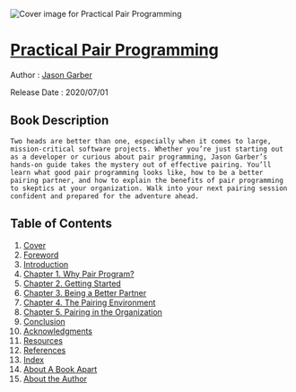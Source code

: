 ![Cover image for Practical Pair Programming](https://imgdetail.ebookreading.net/cover/cover/20200920/EB9781098125622.jpg)

[Practical Pair Programming](https://ebookreading.net/view/book/Practical+Pair+Programming-EB9781098125622_1.html "Practical Pair Programming")
====================================================================================================================

Author : [Jason Garber](https://ebookreading.net/search/author/Jason+Garber)

Release Date : 2020/07/01

Book Description
-----------------


    
    Two heads are better than one, especially when it comes to large, mission-critical software projects. Whether you’re just starting out as a developer or curious about pair programming, Jason Garber’s hands-on guide takes the mystery out of effective pairing. You’ll learn what good pair programming looks like, how to be a better pairing partner, and how to explain the benefits of pair programming to skeptics at your organization. Walk into your next pairing session confident and prepared for the adventure ahead.

  

Table of Contents
-----------------

1. [Cover](https://ebookreading.net/view/book/Practical+Pair+Programming-EB9781098125622_1.html)
1. [Foreword](https://ebookreading.net/view/book/Practical+Pair+Programming-EB9781098125622_6.html)
1. [Introduction](https://ebookreading.net/view/book/Practical+Pair+Programming-EB9781098125622_7.html)
1. [Chapter 1. Why Pair Program?](https://ebookreading.net/view/book/Practical+Pair+Programming-EB9781098125622_8.html)
1. [Chapter 2. Getting Started](https://ebookreading.net/view/book/Practical+Pair+Programming-EB9781098125622_9.html)
1. [Chapter 3. Being a Better Partner](https://ebookreading.net/view/book/Practical+Pair+Programming-EB9781098125622_10.html)
1. [Chapter 4. The Pairing Environment](https://ebookreading.net/view/book/Practical+Pair+Programming-EB9781098125622_11.html)
1. [Chapter 5. Pairing in the Organization](https://ebookreading.net/view/book/Practical+Pair+Programming-EB9781098125622_12.html)
1. [Conclusion](https://ebookreading.net/view/book/Practical+Pair+Programming-EB9781098125622_13.html)
1. [Acknowledgments](https://ebookreading.net/view/book/Practical+Pair+Programming-EB9781098125622_14.html)
1. [Resources](https://ebookreading.net/view/book/Practical+Pair+Programming-EB9781098125622_15.html)
1. [References](https://ebookreading.net/view/book/Practical+Pair+Programming-EB9781098125622_16.html)
1. [Index](https://ebookreading.net/view/book/Practical+Pair+Programming-EB9781098125622_17.html)
1. [About A Book Apart](https://ebookreading.net/view/book/Practical+Pair+Programming-EB9781098125622_18.html)
1. [About the Author](https://ebookreading.net/view/book/Practical+Pair+Programming-EB9781098125622_19.html)
